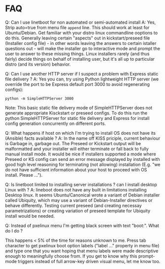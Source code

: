 # FAQ

Q: Can I use linetboot for non automated or semi-automated install
A: Yes, Strip auto=true from menu file `append` line. This should work at least for Ubuntu/Debian.
Get familiar with your distro linux commandline ooptions to do this. Generally leaving certain "aspects"
out in kickstart/preseed file (Installer config file) - in other words leaving the answers to certain istaller questions out - will make the installer go to
interactive mode and prompt the user to answer to these missing things. Linux installers rarely (and thus fairly) decide things on behalf of installing user, but it's all up to particular distro (and its version) behavior.

Q: Can I use another HTTP server if I suspect a problem with Express static file delivery ?
A: Yes you can, try using Python lightweight HTTP server (we override the port to be Express default port 3000 to avoid regenerating configs):

    python -m SimpleHTTPServer 3000

Note: This basic static file delivery mode of SimpleHTTPServer does not generate appropriate Kisckstart or preseed configs. To do this run the python SimpleHTTPServer for static file delivery and Express for install config generation concurrently on different ports.

Q: What happens if host on which I'm trying to install OS does not have its (Ansible) facts available ?
A: In the name off KISS priciple, current behaviour is Garbage in, garbage out. The Preseed or Kickstart output will be malformatted and your installer will either terminate or fall back to fully manual install mode. It would be nice if installers supported a mode where Preseed or KS config can send an error message displayed by installed with good high level reasoning for terminating (not allowing) installation (E.g. "we do not have sufficient information about your host to proceed with OS install. Please ...").

Q: Is linetboot limited to installing server installations ? can I install desktop Linux with ?
A: lineboot does not have any built in limitations installing Desktop linux. It seems Ubuntu/Canonical wrote a variant of Debian installer called Ubiquity, which may use a variant of Debian-Installer directives or behave differently. Testing current preseed (and creating necessay parametrizations) or creating variation of preseed template for Ubiquity install would be needed.

Q: Instead of pxelinux menu I'm getting black screen with text "boot:". What do I do ?

This happens < 5% of the time for reasons unknown to me.
Press tab character to get pxelinux boot option labels ("label ..." property in menu file) and type one that you want hoping that menu labels were made descriptive enough to meaningfully choose from.
If you get to know why this prompt-mode triggers instead of full arrow-key driven visual menu, let me know too.
